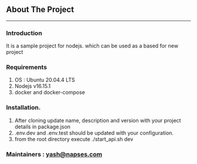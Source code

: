 ## About The Project
---------------------
### Introduction 
 It is a sample project for nodejs. which can be used as a based for new project
### Requirements 
1. OS : Ubuntu 20.04.4 LTS
2. Nodejs v16.15.1
3. docker and docker-compose
### Installation.

1. After cloning update name, description and version with your project details in package.json
2. .env.dev and .env.test should be updated with your configuration.
3. from the root directory execute ./start_api.sh dev

### Maintainers : yash@napses.com